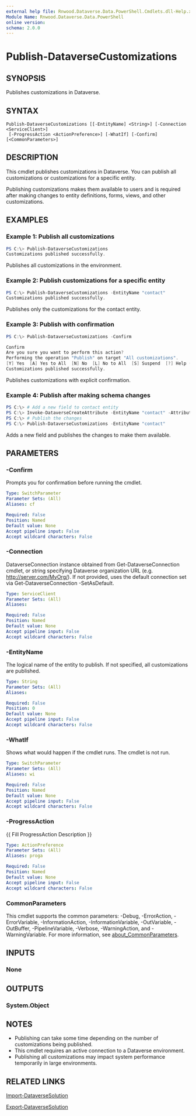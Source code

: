 ```yaml
---
external help file: Rnwood.Dataverse.Data.PowerShell.Cmdlets.dll-Help.xml
Module Name: Rnwood.Dataverse.Data.PowerShell
online version:
schema: 2.0.0
---
```


# Publish-DataverseCustomizations

## SYNOPSIS
Publishes customizations in Dataverse.

## SYNTAX

```
Publish-DataverseCustomizations [[-EntityName] <String>] [-Connection <ServiceClient>]
 [-ProgressAction <ActionPreference>] [-WhatIf] [-Confirm] [<CommonParameters>]
```

## DESCRIPTION

This cmdlet publishes customizations in Dataverse. You can publish all customizations or customizations for a specific entity.

Publishing customizations makes them available to users and is required after making changes to entity definitions, forms, views, and other customizations.

## EXAMPLES

### Example 1: Publish all customizations
```powershell
PS C:\> Publish-DataverseCustomizations
Customizations published successfully.
```

Publishes all customizations in the environment.

### Example 2: Publish customizations for a specific entity
```powershell
PS C:\> Publish-DataverseCustomizations -EntityName "contact"
Customizations published successfully.
```

Publishes only the customizations for the contact entity.

### Example 3: Publish with confirmation
```powershell
PS C:\> Publish-DataverseCustomizations -Confirm

Confirm
Are you sure you want to perform this action?
Performing the operation "Publish" on target "All customizations".
[Y] Yes  [A] Yes to All  [N] No  [L] No to All  [S] Suspend  [?] Help (default is "Y"): Y
Customizations published successfully.
```

Publishes customizations with explicit confirmation.

### Example 4: Publish after making schema changes
```powershell
PS C:\> # Add a new field to contact entity
PS C:\> Invoke-DataverseCreateAttribute -EntityName "contact" -AttributeName "new_customfield" -AttributeType "String"
PS C:\> # Publish the changes
PS C:\> Publish-DataverseCustomizations -EntityName "contact"
```

Adds a new field and publishes the changes to make them available.

## PARAMETERS

### -Confirm
Prompts you for confirmation before running the cmdlet.

```yaml
Type: SwitchParameter
Parameter Sets: (All)
Aliases: cf

Required: False
Position: Named
Default value: None
Accept pipeline input: False
Accept wildcard characters: False
```

### -Connection
DataverseConnection instance obtained from Get-DataverseConnection cmdlet, or string specifying Dataverse organization URL (e.g. http://server.com/MyOrg/). If not provided, uses the default connection set via Get-DataverseConnection -SetAsDefault.

```yaml
Type: ServiceClient
Parameter Sets: (All)
Aliases:

Required: False
Position: Named
Default value: None
Accept pipeline input: False
Accept wildcard characters: False
```

### -EntityName
The logical name of the entity to publish. If not specified, all customizations are published.

```yaml
Type: String
Parameter Sets: (All)
Aliases:

Required: False
Position: 0
Default value: None
Accept pipeline input: False
Accept wildcard characters: False
```

### -WhatIf
Shows what would happen if the cmdlet runs. The cmdlet is not run.

```yaml
Type: SwitchParameter
Parameter Sets: (All)
Aliases: wi

Required: False
Position: Named
Default value: None
Accept pipeline input: False
Accept wildcard characters: False
```

### -ProgressAction
{{ Fill ProgressAction Description }}

```yaml
Type: ActionPreference
Parameter Sets: (All)
Aliases: proga

Required: False
Position: Named
Default value: None
Accept pipeline input: False
Accept wildcard characters: False
```

### CommonParameters
This cmdlet supports the common parameters: -Debug, -ErrorAction, -ErrorVariable, -InformationAction, -InformationVariable, -OutVariable, -OutBuffer, -PipelineVariable, -Verbose, -WarningAction, and -WarningVariable. For more information, see [about_CommonParameters](http://go.microsoft.com/fwlink/?LinkID=113216).

## INPUTS

### None

## OUTPUTS

### System.Object
## NOTES

- Publishing can take some time depending on the number of customizations being published.
- This cmdlet requires an active connection to a Dataverse environment.
- Publishing all customizations may impact system performance temporarily in large environments.

## RELATED LINKS

[Import-DataverseSolution](Import-DataverseSolution.md)

[Export-DataverseSolution](Export-DataverseSolution.md)
